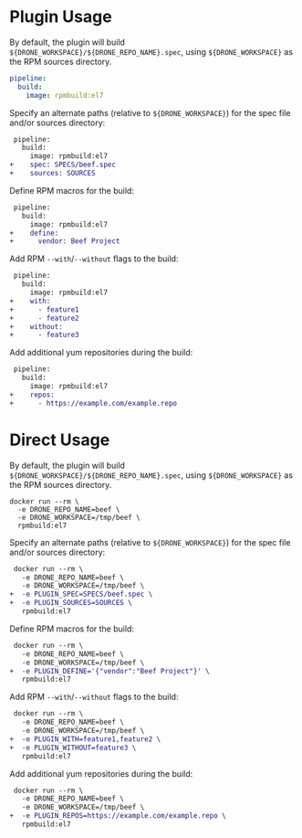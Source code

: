 # Plugin Usage

By default, the plugin will build `${DRONE_WORKSPACE}/${DRONE_REPO_NAME}.spec`, using `${DRONE_WORKSPACE}` as the RPM sources directory.

```yaml
pipeline:
  build:
    image: rpmbuild:el7
```

Specify an alternate paths (relative to `${DRONE_WORKSPACE}`) for the spec file and/or sources directory:

```diff
 pipeline:
   build:
     image: rpmbuild:el7
+    spec: SPECS/beef.spec
+    sources: SOURCES
```

Define RPM macros for the build:

```diff
 pipeline:
   build:
     image: rpmbuild:el7
+    define:
+      vendor: Beef Project
```

Add RPM `--with`/`--without` flags to the build:

```diff
 pipeline:
   build:
     image: rpmbuild:el7
+    with:
+      - feature1
+      - feature2
+    without:
+      - feature3
```

Add additional yum repositories during the build:

```diff
 pipeline:
   build:
     image: rpmbuild:el7
+    repos:
+      - https://example.com/example.repo
```

# Direct Usage

By default, the plugin will build `${DRONE_WORKSPACE}/${DRONE_REPO_NAME}.spec`, using `${DRONE_WORKSPACE}` as the RPM sources directory.

```
docker run --rm \
  -e DRONE_REPO_NAME=beef \
  -e DRONE_WORKSPACE=/tmp/beef \
  rpmbuild:el7
```

Specify an alternate paths (relative to `${DRONE_WORKSPACE}`) for the spec file and/or sources directory:

```diff
 docker run --rm \
   -e DRONE_REPO_NAME=beef \
   -e DRONE_WORKSPACE=/tmp/beef \
+  -e PLUGIN_SPEC=SPECS/beef.spec \
+  -e PLUGIN_SOURCES=SOURCES \
   rpmbuild:el7
```

Define RPM macros for the build:

```diff
 docker run --rm \
   -e DRONE_REPO_NAME=beef \
   -e DRONE_WORKSPACE=/tmp/beef \
+  -e PLUGIN_DEFINE='{"vendor":"Beef Project"}' \
   rpmbuild:el7
```

Add RPM `--with`/`--without` flags to the build:

```diff
 docker run --rm \
   -e DRONE_REPO_NAME=beef \
   -e DRONE_WORKSPACE=/tmp/beef \
+  -e PLUGIN_WITH=feature1,feature2 \
+  -e PLUGIN_WITHOUT=feature3 \
   rpmbuild:el7
```

Add additional yum repositories during the build:

```diff
 docker run --rm \
   -e DRONE_REPO_NAME=beef \
   -e DRONE_WORKSPACE=/tmp/beef \
+  -e PLUGIN_REPOS=https://example.com/example.repo \
   rpmbuild:el7
```
